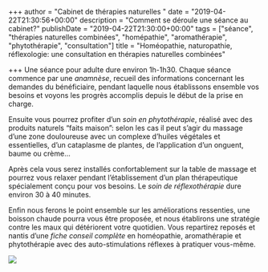 +++
author = "Cabinet de thérapies naturelles "
date = "2019-04-22T21:30:56+00:00"
description = "Comment se déroule une séance au cabinet?"
publishDate = "2019-04-22T21:30:00+00:00"
tags = ["séance", "thérapies naturelles combinées", "homépathie", "aromathérapie", "phytothérapie", "consultation"]
title = "Homéopathie, naturopathie, réflexologie: une consultation en thérapies naturelles combinées"

+++
Une séance pour adulte dure environ 1h-1h30. Chaque séance commence par une _anamnèse_, recueil des informations concernant les demandes du bénéficiaire, pendant laquelle nous établissons ensemble vos besoins et voyons les progrès accomplis depuis le début de la prise en charge.

Ensuite vous pourrez profiter d’un _soin en phytothérapie_, réalisé avec des produits naturels “faits maison”: selon les cas il peut s’agir du massage d’une zone douloureuse avec un complexe d’huiles végétales et essentielles, d’un cataplasme de plantes, de l’application d’un onguent, baume ou crème...

Après cela vous serez installés confortablement sur la table de massage et pourrez vous relaxer pendant l’établissement d’un plan thérapeutique spécialement conçu pour vos besoins. Le _soin de réflexothérapie_ dure environ 30 à 40 minutes.

Enfin nous ferons le point ensemble sur les améliorations ressenties, une boisson chaude pourra vous être proposée, et nous établirons une stratégie contre les maux qui détériorent votre quotidien. Vous repartirez reposés et nantis d’une _fiche conseil complète_ en homéopathie, aromathérapie et phytothérapie avec des auto-stimulations réflexes à pratiquer vous-même.

![](/combinée.png)